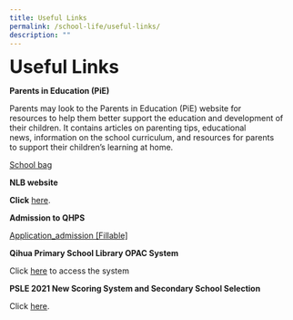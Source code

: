 ```yaml
---
title: Useful Links
permalink: /school-life/useful-links/
description: ""
---
```



**<font size=6>Useful Links</font>**

**Parents in Education (PiE)**

Parents may look to the Parents in Education (PiE) website for  
resources to help them better support the education and development of  
their children. It contains articles on parenting tips, educational  
news, information on the school curriculum, and resources for parents  
to support their children’s learning at home.

[School bag](https://www.schoolbag.edu.sg/)


**NLB website**

**Click** [here](https://childrenandteens.nlb.gov.sg/).


**Admission to QHPS**

[Application\_admission \[Fillable\]](/files/Application_admission-Fillable.pdf)


**Qihua Primary School Library OPAC System**

Click [here](https://schoolibrary.moe.edu.sg/qihuapri/cgi-bin/spydus.exe/MSGTRN/WPAC/HOME) to access the system



**PSLE 2021 New Scoring System and Secondary School Selection**

Click [here](https://www.moe.gov.sg/microsites/psle-fsbb/index.html).